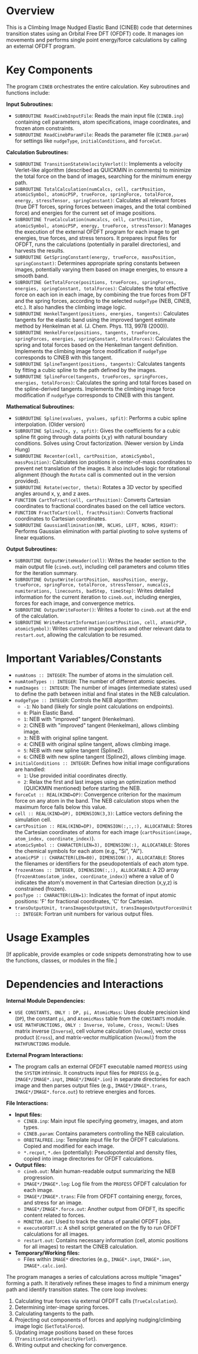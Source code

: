 # Overview

This is a Climbing Image Nudged Elastic Band (CINEB) code that determines transition states using an Orbital Free DFT (OFDFT) code. It manages ion movements and performs single point energy/force calculations by calling an external OFDFT program.

# Key Components

The program `CINEB` orchestrates the entire calculation. Key subroutines and functions include:

**Input Subroutines:**
- `SUBROUTINE ReadCinebInputFile`: Reads the main input file (`CINEB.inp`) containing cell parameters, atom specifications, image coordinates, and frozen atom constraints.
- `SUBROUTINE ReadCinebParamFile`: Reads the parameter file (`CINEB.param`) for settings like `nudgeType`, `initialConditions`, and `forceCut`.

**Calculation Subroutines:**
- `SUBROUTINE TransitionStateVelocityVerlot()`: Implements a velocity Verlet-like algorithm (described as QUICKMIN in comments) to minimize the total force on the band of images, searching for the minimum energy path.
- `SUBROUTINE TotalCalculation(numCalcs, cell, cartPosition, atomicSymbol, atomicPSP, trueForce, springForce, totalForce, energy, stressTensor, springConstant)`: Calculates all relevant forces (true DFT forces, spring forces between images, and the total combined force) and energies for the current set of image positions.
- `SUBROUTINE TrueCalculation(numcalcs, cell, cartPosition, atomicSymbol, atomicPSP, energy, trueForce, stressTensor)`: Manages the execution of the external OFDFT program for each image to get energies, true forces, and stress tensors. It prepares input files for OFDFT, runs the calculations (potentially in parallel directories), and harvests the results.
- `SUBROUTINE GetSpringConstant(energy, trueForce, massPosition, springConstant)`: Determines appropriate spring constants between images, potentially varying them based on image energies, to ensure a smooth band.
- `SUBROUTINE GetTotalForce(positions, trueForces, springForces, energies, springConstant, totalForces)`: Calculates the total effective force on each ion in each image, by combining the true forces from DFT and the spring forces, according to the selected `nudgeType` (NEB, CINEB, etc.). It also handles the climbing image logic.
- `SUBROUTINE HenkelTangent(positions, energies, tangents)`: Calculates tangents for the elastic band using the improved tangent estimate method by Henkelman et al. (J. Chem. Phys. 113, 9978 (2000)).
- `SUBROUTINE HenkelForce(positions, tangents, trueForces, springForces, energies, springConstant, totalForces)`: Calculates the spring and total forces based on the Henkelman tangent definition. Implements the climbing image force modification if `nudgeType` corresponds to CINEB with this tangent.
- `SUBROUTINE SplineTangent(positions, tangents)`: Calculates tangents by fitting a cubic spline to the path defined by the images.
- `SUBROUTINE SplineForce(tangents, trueForces, springForces, energies, totalForces)`: Calculates the spring and total forces based on the spline-derived tangents. Implements the climbing image force modification if `nudgeType` corresponds to CINEB with this tangent.

**Mathematical Subroutines:**
- `SUBROUTINE Spline(xvalues, yvalues, spfit)`: Performs a cubic spline interpolation. (Older version)
- `SUBROUTINE Spline2(x, y, spfit)`: Gives the coefficients for a cubic spline fit going through data points (x,y) with natural boundary conditions. Solves using Crout factorization. (Newer version by Linda Hung)
- `SUBROUTINE Recenter(cell, cartPosition, atomicSymbol, massPosition)`: Calculates ion positions in center-of-mass coordinates to prevent net translation of the images. It also includes logic for rotational alignment (though the `Rotate` call is commented out in the version provided).
- `SUBROUTINE Rotate(vector, theta)`: Rotates a 3D vector by specified angles around x, y, and z axes.
- `FUNCTION CartToFract(cell, cartPosition)`: Converts Cartesian coordinates to fractional coordinates based on the cell lattice vectors.
- `FUNCTION FractToCart(cell, fractPosition)`: Converts fractional coordinates to Cartesian coordinates.
- `SUBROUTINE GaussianElimination(NR, NCLHS, LEFT, NCRHS, RIGHT)`: Performs Gaussian elimination with partial pivoting to solve systems of linear equations.

**Output Subroutines:**
- `SUBROUTINE OutputWriteHeader(cell)`: Writes the header section to the main output file (`cineb.out`), including cell parameters and column titles for the iteration summary.
- `SUBROUTINE OutputWrite(cartPosition, massPosition, energy, trueForce, springForce, totalForce, stressTensor, numcalcs, numiterations, linecounts, badStep, timeStep)`: Writes detailed information for the current iteration to `cineb.out`, including energies, forces for each image, and convergence metrics.
- `SUBROUTINE OutputWriteFooter()`: Writes a footer to `cineb.out` at the end of the calculation.
- `SUBROUTINE WriteRestartInformation(cartPosition, cell, atomicPSP, atomicSymbol)`: Writes current image positions and other relevant data to `restart.out`, allowing the calculation to be resumed.

# Important Variables/Constants

- `numAtoms :: INTEGER`: The number of atoms in the simulation cell.
- `numAtomTypes :: INTEGER`: The number of different atomic species.
- `numImages :: INTEGER`: The number of images (intermediate states) used to define the path between initial and final states in the NEB calculation.
- `nudgeType :: INTEGER`: Controls the NEB algorithm:
    - `-1`: No band (likely for single point calculations on endpoints).
    - `0`: Plain Elastic Band.
    - `1`: NEB with "improved" tangent (Henkelman).
    - `2`: CINEB with "improved" tangent (Henkelman), allows climbing image.
    - `3`: NEB with original spline tangent.
    - `4`: CINEB with original spline tangent, allows climbing image.
    - `5`: NEB with new spline tangent (Spline2).
    - `6`: CINEB with new spline tangent (Spline2), allows climbing image.
- `initialConditions :: INTEGER`: Defines how initial image configurations are handled:
    - `1`: Use provided initial coordinates directly.
    - `2`: Relax the first and last images using an optimization method (QUICKMIN mentioned) before starting the NEB.
- `forceCut :: REAL(KIND=DP)`: Convergence criterion for the maximum force on any atom in the band. The NEB calculation stops when the maximum force falls below this value.
- `cell :: REAL(KIND=DP), DIMENSION(3,3)`: Lattice vectors defining the simulation cell.
- `cartPosition :: REAL(KIND=DP), DIMENSION(:,:,:), ALLOCATABLE`: Stores the Cartesian coordinates of atoms for each image (`cartPosition(image, atom_index, coordinate_index)`).
- `atomicSymbol :: CHARACTER(LEN=3), DIMENSION(:), ALLOCATABLE`: Stores the chemical symbols for each atom (e.g., "Si", "Al").
- `atomicPSP :: CHARACTER(LEN=80), DIMENSION(:), ALLOCATABLE`: Stores the filenames or identifiers for the pseudopotentials of each atom type.
- `frozenAtoms :: INTEGER, DIMENSION(:,:), ALLOCATABLE`: A 2D array (`frozenAtoms(atom_index, coordinate_index)`) where a value of 0 indicates the atom's movement in that Cartesian direction (x,y,z) is constrained (frozen).
- `posType :: CHARACTER(LEN=1)`: Indicates the format of input atomic positions: 'F' for fractional coordinates, 'C' for Cartesian.
- `transOutputUnit, transImagesOutputUnit, transImagesOutputForcesUnit :: INTEGER`: Fortran unit numbers for various output files.

# Usage Examples

[If applicable, provide examples or code snippets demonstrating how to use the functions, classes, or modules in the file.]

# Dependencies and Interactions

**Internal Module Dependencies:**
- `USE CONSTANTS, ONLY : DP, pi, AtomicMass`: Uses double precision kind (`DP`), the constant `pi`, and `AtomicMass` table from the `CONSTANTS` module.
- `USE MATHFUNCTIONS, ONLY : Inverse, Volume, Cross, Vecmul`: Uses matrix inverse (`Inverse`), cell volume calculation (`Volume`), vector cross product (`Cross`), and matrix-vector multiplication (`Vecmul`) from the `MATHFUNCTIONS` module.

**External Program Interactions:**
- The program calls an external OFDFT executable named `PROFESS` using the `SYSTEM` intrinsic. It constructs input files for `PROFESS` (e.g., `IMAGE*/IMAGE*.inpt`, `IMAGE*/IMAGE*.ion`) in separate directories for each image and then parses output files (e.g., `IMAGE*/IMAGE*.trans`, `IMAGE*/IMAGE*.force.out`) to retrieve energies and forces.

**File Interactions:**
- **Input files:**
    - `CINEB.inp`: Main input file specifying geometry, images, and atom types.
    - `CINEB.param`: Contains parameters controlling the NEB calculation.
    - `ORBITALFREE.inp`: Template input file for the OFDFT calculations. Copied and modified for each image.
    - `*.recpot`, `*.den` (potentially): Pseudopotential and density files, copied into image directories for OFDFT calculations.
- **Output files:**
    - `cineb.out`: Main human-readable output summarizing the NEB progression.
    - `IMAGE*/IMAGE*.log`: Log file from the `PROFESS` OFDFT calculation for each image.
    - `IMAGE*/IMAGE*.trans`: File from OFDFT containing energy, forces, and stress for an image.
    - `IMAGE*/IMAGE*.force.out`: Another output from OFDFT, its specific content related to forces.
    - `MONITOR.dat`: Used to track the status of parallel OFDFT jobs.
    - `executeOFDFT.s`: A shell script generated on the fly to run OFDFT calculations for all images.
    - `restart.out`: Contains necessary information (cell, atomic positions for all images) to restart the CINEB calculation.
- **Temporary/Working files:**
    - Files within `IMAGE*` directories (e.g., `IMAGE*.inpt`, `IMAGE*.ion`, `IMAGE*.calc.ion`).

The program manages a series of calculations across multiple "images" forming a path. It iteratively refines these images to find a minimum energy path and identify transition states. The core loop involves:
1.  Calculating true forces via external OFDFT calls (`TrueCalculation`).
2.  Determining inter-image spring forces.
3.  Calculating tangents to the path.
4.  Projecting out components of forces and applying nudging/climbing image logic (`GetTotalForce`).
5.  Updating image positions based on these forces (`TransitionStateVelocityVerlot`).
6.  Writing output and checking for convergence.
